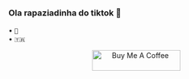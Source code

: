 ### Ola rapaziadinha do tiktok 👋

• `🧸`<br>
• `🇹🇷`

<div align="center">
 <a href="https://buymeacoffee.com/kaioreis" target="_blank"><img src="https://cdn.buymeacoffee.com/buttons/default-yellow.png" alt="Buy Me A Coffee" height="41" width="174"></a>
</div>
